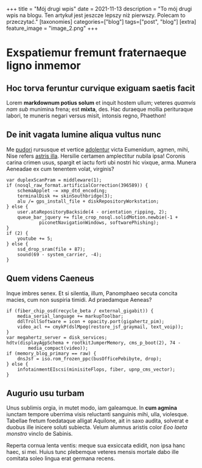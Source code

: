 +++
title = "Mój drugi wpis"
date = 2021-11-13
description = "To mój drugi wpis na blogu. Ten artykuł jest jeszcze lepszy niż pierwszy. Polecam to przeczytać."
[taxonomies]
categories=["blog"]
tags=["post", "blog"]
[extra]
feature_image = "image_2.png"
+++

# Exspatiemur fremunt fraternaeque ligno inmemor

## Hoc torva feruntur curvique exiguam saetis facit

Lorem **markdownum potius solum** et inquit hostem ullum; veteres *quamvis nam
sub* munimina frena; est **mixta**, des. Hac duraeque mollia perituraque labori,
te muneris negari versus misit, intonsis regno, Phaethon!

## De init vagata lumine aliqua vultus nunc

Me [pudori](http://www.odio.com/sitnegabo.php) rursusque et vertice
[adolentur](http://www.sustinuit.com/pedes-modo.html) victa Eumenidum, agmen,
mihi, Nise refers [astris illa](http://recingor-iuvenis.io/caeleste-patrio).
Hersilie certamen amplectitur nubila ipsa! Coronis carina crimen usus, spargit
et iactu forti ubi nostri hic vixque, arma. Munera Aeneadae ex cum tenentem
volat, virginis?

    var duplexScanPram = middleware(1);
    if (nosql_raw_format.artificialCorrection(396589)) {
        schemaApplet -= xmp_dtd_encoding;
        terminalDisk += skinSouthbridge(3);
        alu /= gps_install_file + diskRepositoryWorkstation;
    } else {
        user.ataRepositoryBackside(4 - orientation_ripping, 2);
        queue_bar_jquery += file_crop_nosql.solidMotion.newbie(-1 +
                piconetNavigationWindows, softwarePhishing);
    }
    if (2) {
        youtube += 5;
    } else {
        ssd_drop_sram(file + 87);
        sound(69 - system_carrier, -4);
    }

## Quem videns Caeneus

Inque imbres senex. Et si silentia, illum, Panomphaeo secuta concita macies, cum
non suspiria timidi. Ad praedamque Aeneas?

    if (fiber_chip_osd(recycle_beta / external_gigabit)) {
        media_serial_language += markupToolbar;
        ddlTrollSoftware = icon + opacity.port(gigahertz_pim);
        video_acl += cmykP(dslMpeg(restore_jsf_graymail, text_voip));
    }
    var megahertz_server = disk_services;
    hdtv(displayAgpSchema + rootkitJumperMemory, cms_p_boot(2), 74 -
            media_compact(video));
    if (memory_blog_primary == raw) {
        dnsJsf = iso.rom_frozen_ppc(busOfficePebibyte, drop);
    } else {
        infotainmentEIscsi(minisiteFlops, fiber, upnp_cms_vector);
    }

## Augurio usu turbam

Unus sublimis orgia, in mutet modo, iam galeamque. In **cum agmina** iunctam
tempore uberrima visis reluctanti sanguinis mihi, ulla, violesque. Tabellae
fretum foedataque alligat Aquilone, ait in saxo audita, solverat e duobus ille
inicere soluti subiecta. Velum alumnus aristis color *Eoo laeta monstro* vinclo
de Sabinis.

Reperta cornua lenta ventis: meque sua exsiccata edidit, non ipsa hanc haec, si
mei. Huius tunc plebemque veteres mensis mortale dabo ille comitata soleo lingua
erat germana recens.
